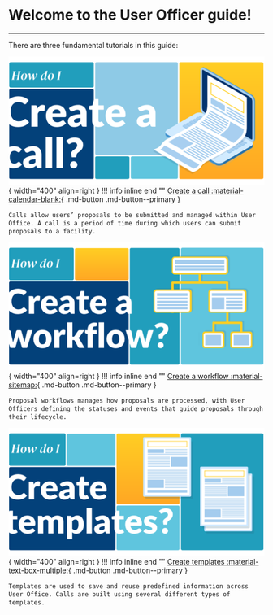 # Welcome to the User Officer guide!

_________________________________________________________________________________________________________

There are three fundamental tutorials in this guide:

![Call](../../assets/images/call.png){ width="400" align=right } 
!!! info inline end ""
    [Create a call :material-calendar-blank:](creating_call.md){ .md-button .md-button--primary }
    
    Calls allow users’ proposals to be submitted and managed within User Office. A call is a period of time during which users can submit proposals to a facility. 

![Workflow](../../assets/images/workflow.png){ width="400" align=right } 
!!! info inline end ""
    [Create a workflow :material-sitemap:](settings/proposal_workflow.md){ .md-button .md-button--primary }

    Proposal workflows manages how proposals are processed, with User Officers defining the statuses and events that guide proposals through their lifecycle.
    
![Templates](../../assets/images/templates.png){ width="400" align=right } 
!!! info inline end ""
    [Create templates :material-text-box-multiple:](creating_templates.md){ .md-button .md-button--primary }

    Templates are used to save and reuse predefined information across User Office. Calls are built using several different types of templates.

